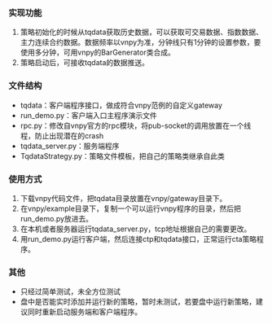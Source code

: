 ### 实现功能
1. 策略初始化的时候从tqdata获取历史数据，可以获取可交易数据、指数数据、主力连续合约数据。数据频率以vnpy为准，分钟线只有1分钟的设置参数，要使用多分钟，可用vnpy的BarGenerator类合成。
2. 策略启动后，可接收tqdata的数据推送。

### 文件结构

* tqdata：客户端程序接口，做成符合vnpy范例的自定义gateway
* run_demo.py：客户端入口主程序演示文件
* rpc.py：修改自vnpy官方的rpc模块，将pub-socket的调用放置在一个线程，防止出现潜在的crash
* tqdata_server.py：服务端程序
* TqdataStrategy.py：策略文件模板，把自己的策略类继承自此类

### 使用方式

1. 下载vnpy代码文件，把tqdata目录放置在vnpy/gateway目录下。
2. 在vnpy/example目录下，复制一个可以运行vnpy程序的目录，然后把run_demo.py放进去。
3. 在本机或者服务器运行tqdata_server.py，tcp地址根据自己的需要更改。
4. 用run_demo.py运行客户端，然后连接ctp和tqdata接口，正常运行cta策略程序。

### 其他

* 只经过简单测试，未全方位测试
* 盘中是否能实时添加并运行新的策略，暂时未测试，若要盘中运行新策略，建议同时重新启动服务端和客户端程序。